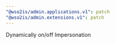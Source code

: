 ```yaml
---
"@wso2is/admin.applications.v1": patch
"@wso2is/admin.extensions.v1": patch
---
```


Dynamically on/off Impersonation

